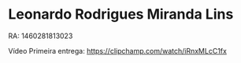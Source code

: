 # Leonardo Rodrigues Miranda Lins
RA: 1460281813023

Vídeo Primeira entrega: https://clipchamp.com/watch/iRnxMLcC1fx
